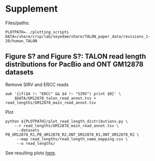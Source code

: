 # Supplement

Files/paths:
```
PLOTPATH=../plotting_scripts
DATA=/share/crsp/lab/seyedam/share/TALON_paper_data/revisions_1-20/human_TALON
```

## Figure S? and Figure S?: TALON read length distributions for PacBio and ONT GM12878 datasets

Remove SIRV and ERCC reads
```
awk '{if($4 !~ "ERCC" && $4 !~ "SIRV") print $0}' \
    $DATA/GM12878_talon_read_annot.tsv > read_lengths/GM12878_main_read_annot.tsv
```
Plot
```
python ${PLOTPATH}/plot_read_length_distributions.py \
    --r read_lengths/GM12878_main_read_annot.tsv \
     --datasets PB_GM12878_R1,PB_GM12878_R2,ONT_GM12878_R1,ONT_GM12878_R2 \
     --map read_lengths/read_length_name_mapping.csv \
     --o read_lengths/
```
See resulting plots [here](https://github.com/dewyman/TALON-paper-2020/tree/master/Supplement/read_lengths).
